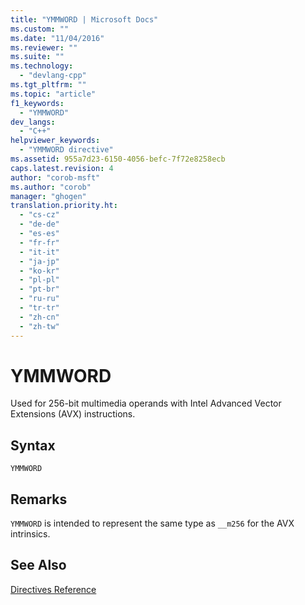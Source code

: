 ```yaml
---
title: "YMMWORD | Microsoft Docs"
ms.custom: ""
ms.date: "11/04/2016"
ms.reviewer: ""
ms.suite: ""
ms.technology: 
  - "devlang-cpp"
ms.tgt_pltfrm: ""
ms.topic: "article"
f1_keywords: 
  - "YMMWORD"
dev_langs: 
  - "C++"
helpviewer_keywords: 
  - "YMMWORD directive"
ms.assetid: 955a7d23-6150-4056-befc-7f72e8258ecb
caps.latest.revision: 4
author: "corob-msft"
ms.author: "corob"
manager: "ghogen"
translation.priority.ht: 
  - "cs-cz"
  - "de-de"
  - "es-es"
  - "fr-fr"
  - "it-it"
  - "ja-jp"
  - "ko-kr"
  - "pl-pl"
  - "pt-br"
  - "ru-ru"
  - "tr-tr"
  - "zh-cn"
  - "zh-tw"
---
```

# YMMWORD
Used for 256-bit multimedia operands with Intel Advanced Vector Extensions (AVX) instructions.  
  
## Syntax  
  
```  
YMMWORD  
```  
  
## Remarks  
 `YMMWORD` is intended to represent the same type as `__m256` for the AVX intrinsics.  
  
## See Also  
 [Directives Reference](../../assembler/masm/directives-reference.md)